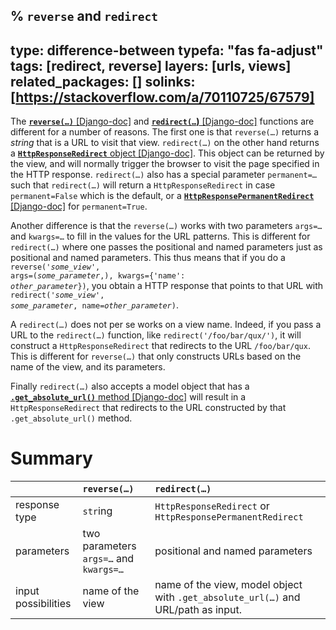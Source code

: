 % `reverse` and `redirect`
---
type: difference-between
typefa: "fas fa-adjust"
tags: [redirect, reverse]
layers: [urls, views]
related_packages: []
solinks: [https://stackoverflow.com/a/70110725/67579]
---
The [**<code>reverse(&hellip;)</code>** [Django-doc]](https://docs.djangoproject.com/en/dev/ref/urlresolvers/#reverse) and [**<code>redirect(&hellip;</code>)** [Django-doc]](https://docs.djangoproject.com/en/dev/topics/http/shortcuts/#redirect) functions are different for a number of reasons. The first one is that <code>reverse(&hellip;)</code> returns a *string* that is a URL to visit that view. <code>redirect(&hellip;)</code> on the other hand returns a [**`HttpResponseRedirect`** object [Django-doc]](https://docs.djangoproject.com/en/dev/ref/request-response/#django.http.HttpResponseRedirect). This object can be returned by the view, and will normally trigger the browser to visit the page specified in the HTTP response. <code>redirect(&hellip;)</code> also has a special parameter <code>permanent=&hellip;</code> such that <code>redirect(&hellip;)</code> will return a `HttpResponseRedirect` in case `permanent=False` which is the default, or a [**`HttpResponsePermanentRedirect`** [Django-doc]](https://docs.djangoproject.com/en/dev/ref/request-response/#django.http.HttpResponsePermanentRedirect) for `permanent=True`.

Another difference is that the <code>reverse(&hellip;)</code> works with two parameters <code>args=&hellip;</code> and <code>kwargs=&hellip;</code> to fill in the values for the URL patterns. This is different for <code>redirect(&hellip;)</code> where one passes the positional and named parameters just as positional and named parameters. This thus means that if you do a <code>reverse('<i>some_view</i>', args=(<i>some_parameter</i>,), kwargs={'name': <i>other_parameter</i>})</code>, you obtain a HTTP response that points to that URL with <code>redirect('<i>some_view</i>', <i>some_parameter</i>, name=<i>other_parameter</i>)</code>.

A <code>redirect(&hellip;)</code> does not per se works on a view name. Indeed, if you pass a URL to the <code>redirect(&hellip;)</code> function, like `redirect('/foo/bar/qux/')`, it will construct a `HttpResponseRedirect` that redirects to the URL `/foo/bar/qux`. This is different for <code>reverse(&hellip;)</code> that only constructs URLs based on the name of the view, and its parameters.

Finally <code>redirect(&hellip;)</code> also accepts a model object that has a [**`.get_absolute_url()`** method [Django-doc]](https://docs.djangoproject.com/en/3.2/ref/models/instances/#get-absolute-url) will result in a `HttpResponseRedirect` that redirects to the URL constructed by that `.get_absolute_url()` method.

# Summary

|    | <code>reverse(&hellip;)</code> | <code>redirect(&hellip;)</code>
|:-- |:--  |:--
| response type | `str`ing | `HttpResponseRedirect` or `HttpResponsePermanentRedirect`
| parameters | two parameters <code>args=&hellip;</code> and <code>kwargs=&hellip;</code> | positional and named parameters
| input possibilities | name of the view | name of the view, model object with <code>.get_absolute_url(&hellip;)</code> and URL/path as input.
